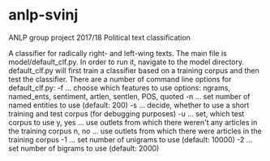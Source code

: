 # anlp-svinj
ANLP group project 2017/18
Political text classification

A classifier for radically right- and left-wing texts. 
The main file is model/default_clf.py. In order to run it, navigate to the model directory.
default_clf.py will first train a classifier based on a training corpus and then test the classifier.
There are a number of command line options for default_clf.py:
-f ... choose which features to use
       options: ngrams, named_ents, sentiment, artlen, sentlen, POS, quoted
-n ... set number of named entities to use (default: 200)
-s ... decide, whether to use a short training and test corpus (for debugging purposes)
-u ... set, which test corpus to use
       y, yes ... use outlets from which there weren't any articles in the training corpus
       n, no ... use outlets from which there were articles in the training corpus
-1 ... set number of unigrams to use (default: 10000)
-2 ... set number of bigrams to use (default: 2000)